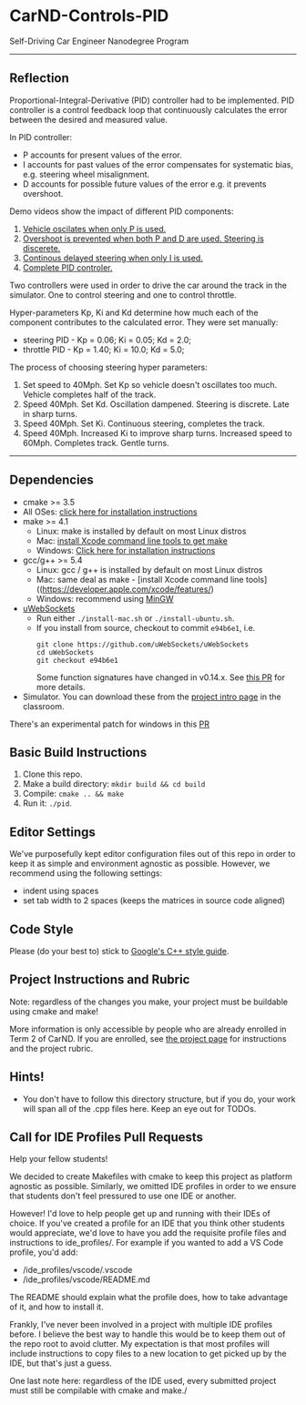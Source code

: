 # CarND-Controls-PID
Self-Driving Car Engineer Nanodegree Program

---

## Reflection

Proportional-Integral-Derivative (PID) controller had to be implemented. PID controller
is a control feedback loop that continuously calculates the error between the desired and
measured value. 

In PID controller:

* P accounts for present values of the error. 
* I accounts for past values of the error compensates for systematic bias, e.g. steering wheel misalignment.
* D accounts for possible future values of the error e.g. it prevents overshoot.

Demo videos show the impact of different PID components:

1. [Vehicle oscilates when only P is used.](https://github.com/miharothl/CarND-PID-Control-Project/blob/master/demo/01-P.mov)
2. [Overshoot is prevented when both P and D are used. Steering is discerete.](https://github.com/miharothl/CarND-PID-Control-Project/blob/master/demo/02-PD.mov)
3. [Continous delayed steering when only I is used.](https://github.com/miharothl/CarND-PID-Control-Project/blob/master/demo/03-I.mov)
4. [Complete PID controler.](https://github.com/miharothl/CarND-PID-Control-Project/blob/master/demo/04-PID.mov)

Two controllers were used in order to drive the car around the track in the simulator. One to control
steering and one to control throttle.
 
Hyper-parameters Kp, Ki and Kd determine how much each of the component contributes to
the calculated error. They were set manually:

* steering PID - Kp = 0.06; Ki = 0.05; Kd = 2.0;
* throttle PID - Kp = 1.40; Ki = 10.0; Kd = 5.0;

The process of choosing steering hyper parameters:

1. Set speed to 40Mph. Set Kp so vehicle doesn't oscillates too much. Vehicle completes half of the track.
2. Speed 40Mph. Set Kd. Oscillation dampened. Steering is discrete. Late in sharp turns.
3. Speed 40Mph. Set Ki. Continuous steering, completes the track.
4. Speed 40Mph. Increased Ki to improve sharp turns. Increased speed to 60Mph. Completes track. Gentle turns.

---

## Dependencies

* cmake >= 3.5
 * All OSes: [click here for installation instructions](https://cmake.org/install/)
* make >= 4.1
  * Linux: make is installed by default on most Linux distros
  * Mac: [install Xcode command line tools to get make](https://developer.apple.com/xcode/features/)
  * Windows: [Click here for installation instructions](http://gnuwin32.sourceforge.net/packages/make.htm)
* gcc/g++ >= 5.4
  * Linux: gcc / g++ is installed by default on most Linux distros
  * Mac: same deal as make - [install Xcode command line tools]((https://developer.apple.com/xcode/features/)
  * Windows: recommend using [MinGW](http://www.mingw.org/)
* [uWebSockets](https://github.com/uWebSockets/uWebSockets)
  * Run either `./install-mac.sh` or `./install-ubuntu.sh`.
  * If you install from source, checkout to commit `e94b6e1`, i.e.
    ```
    git clone https://github.com/uWebSockets/uWebSockets 
    cd uWebSockets
    git checkout e94b6e1
    ```
    Some function signatures have changed in v0.14.x. See [this PR](https://github.com/udacity/CarND-MPC-Project/pull/3) for more details.
* Simulator. You can download these from the [project intro page](https://github.com/udacity/self-driving-car-sim/releases) in the classroom.

There's an experimental patch for windows in this [PR](https://github.com/udacity/CarND-PID-Control-Project/pull/3)

## Basic Build Instructions

1. Clone this repo.
2. Make a build directory: `mkdir build && cd build`
3. Compile: `cmake .. && make`
4. Run it: `./pid`. 

## Editor Settings

We've purposefully kept editor configuration files out of this repo in order to
keep it as simple and environment agnostic as possible. However, we recommend
using the following settings:

* indent using spaces
* set tab width to 2 spaces (keeps the matrices in source code aligned)

## Code Style

Please (do your best to) stick to [Google's C++ style guide](https://google.github.io/styleguide/cppguide.html).

## Project Instructions and Rubric

Note: regardless of the changes you make, your project must be buildable using
cmake and make!

More information is only accessible by people who are already enrolled in Term 2
of CarND. If you are enrolled, see [the project page](https://classroom.udacity.com/nanodegrees/nd013/parts/40f38239-66b6-46ec-ae68-03afd8a601c8/modules/f1820894-8322-4bb3-81aa-b26b3c6dcbaf/lessons/e8235395-22dd-4b87-88e0-d108c5e5bbf4/concepts/6a4d8d42-6a04-4aa6-b284-1697c0fd6562)
for instructions and the project rubric.

## Hints!

* You don't have to follow this directory structure, but if you do, your work
  will span all of the .cpp files here. Keep an eye out for TODOs.

## Call for IDE Profiles Pull Requests

Help your fellow students!

We decided to create Makefiles with cmake to keep this project as platform
agnostic as possible. Similarly, we omitted IDE profiles in order to we ensure
that students don't feel pressured to use one IDE or another.

However! I'd love to help people get up and running with their IDEs of choice.
If you've created a profile for an IDE that you think other students would
appreciate, we'd love to have you add the requisite profile files and
instructions to ide_profiles/. For example if you wanted to add a VS Code
profile, you'd add:

* /ide_profiles/vscode/.vscode
* /ide_profiles/vscode/README.md

The README should explain what the profile does, how to take advantage of it,
and how to install it.

Frankly, I've never been involved in a project with multiple IDE profiles
before. I believe the best way to handle this would be to keep them out of the
repo root to avoid clutter. My expectation is that most profiles will include
instructions to copy files to a new location to get picked up by the IDE, but
that's just a guess.

One last note here: regardless of the IDE used, every submitted project must
still be compilable with cmake and make./
